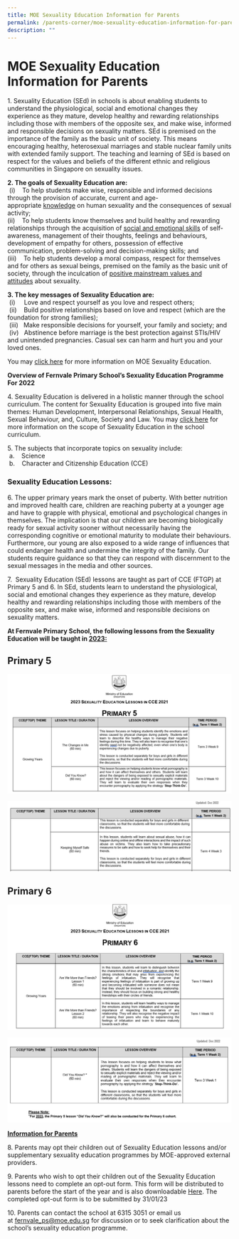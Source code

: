 ```yaml
---
title: MOE Sexuality Education Information for Parents
permalink: /parents-corner/moe-sexuality-education-information-for-parents/
description: ""
---
```

# MOE Sexuality Education Information for Parents

1.&nbsp;Sexuality Education (SEd) in schools is about enabling students to understand the physiological, social and emotional changes they experience as they mature, develop healthy and rewarding relationships including those with members of the opposite sex, and make wise, informed and responsible decisions on sexuality matters. SEd is premised on the importance of the family as the basic unit of society. This means encouraging healthy, heterosexual marriages and stable nuclear family units with extended family support. The teaching and learning of SEd is based on respect for the values and beliefs of the different ethnic and religious communities in Singapore on sexuality issues.  
  
<b>2\. The goals of Sexuality Education are:</b>  
&nbsp;(i)&nbsp;&nbsp; &nbsp;To help students make wise, responsible and informed decisions through the provision of accurate, current and age-appropriate&nbsp;<u>knowledge</u>&nbsp;on human sexuality and the consequences of sexual activity;&nbsp;  
(ii)&nbsp;&nbsp; &nbsp;To help students know themselves and build healthy and rewarding relationships through the acquisition of&nbsp;<u>social and emotional skills</u> of self-awareness, management of their thoughts, feelings and behaviours, development of empathy for others, possession of effective communication, problem-solving and decision-making skills; and&nbsp;  
(iii)&nbsp;&nbsp; &nbsp;To help students develop a moral compass, respect for themselves and for others as sexual beings, premised on the family as the basic unit of society, through the inculcation of <u>positive mainstream values and attitudes</u>&nbsp;about sexuality.  
  
<b>3\. The key messages of Sexuality Education are:</b> &nbsp;&nbsp;  
&nbsp;(i)&nbsp; &nbsp; &nbsp;Love and respect yourself as you love and respect others;&nbsp;  
&nbsp;(ii)&nbsp;&nbsp; &nbsp;Build positive relationships based on love and respect (which are the foundation for strong families);&nbsp;  
&nbsp;(iii)&nbsp; &nbsp;Make responsible decisions for yourself, your family and society; and&nbsp;  
&nbsp;(iv)&nbsp;&nbsp; Abstinence before marriage is the best protection against STIs/HIV and unintended pregnancies. Casual sex can harm and hurt you and your loved ones.  
  
You may&nbsp;<a href="https://www.moe.gov.sg/education-in-sg/our-programmes/sexuality-education" target="_blank">click here</a>&nbsp;for more information on MOE Sexuality Education.  
 
**Overview of Fernvale Primary School’s Sexuality Education Programme For 2022**


4\. Sexuality Education is delivered in a holistic manner through the school curriculum. The content for Sexuality Education is grouped into five main themes: Human Development, Interpersonal Relationships, Sexual Health, Sexual Behaviour, and, Culture, Society and Law. You may&nbsp;<a href="https://www.moe.gov.sg/education-in-sg/our-programmes/sexuality-education/scope-and-teaching-approach" target="_blank">click here</a>&nbsp;for more information on the scope of Sexuality Education in the school curriculum.  
  
5\. The subjects that incorporate topics on sexuality include:&nbsp;&nbsp;  
&nbsp;a.&nbsp;&nbsp; &nbsp;Science&nbsp;&nbsp;  &nbsp;&nbsp;  
&nbsp;b.&nbsp;&nbsp; &nbsp;Character and Citizenship Education (CCE) &nbsp;&nbsp; &nbsp;&nbsp;  
  
### Sexuality Education Lessons: 
  
6\. The upper primary years mark the onset of puberty. With better nutrition and improved health care, children are reaching puberty at a younger age and have to grapple with physical, emotional and psychological changes in themselves. The implication is that our children are becoming biologically ready for sexual activity sooner without necessarily having the corresponding cognitive or emotional maturity to modulate their behaviours. Furthermore, our young are also exposed to a wide range of influences that could endanger health and undermine the integrity of the family. Our students require guidance so that they can respond with discernment to the sexual messages in the media and other sources.  
  
7\. &nbsp;Sexuality Education (SEd) lessons are taught as part of CCE (FTGP) at Primary 5 and 6. In SEd, students learn to understand the physiological, social and emotional changes they experience as they mature, develop healthy and rewarding relationships including those with members of the opposite sex, and make wise, informed and responsible decisions on sexuality matters.  
  
 <b>At Fernvale Primary School, the following lessons from the Sexuality Education will be taught in&nbsp;<u>2023:</u></b>

## Primary 5

![](/images/primary%205%20part%201.png)

![](/images/Primary%205%20part%202.png)

## Primary 6

![](/images/Primary%206%20Part%201.png)

![](/images/Primary%206%20part%202.png)

<b><u>Information for Parents</u></b>

8\. Parents may opt their children out of Sexuality Education lessons and/or supplementary sexuality education programmes by MOE-approved external providers.  
  
9\. Parents who wish to opt their children out of the Sexuality Education lessons need to complete an opt-out form. This form will be distributed to parents before the start of the year and is also downloadable [Here](/files/Moe%20Sexuality%20Education%20In%20Schools%20-%20Opt%20Out%20as%20at%203%20Jan%202023%20for%20School%20website.pdf). The completed opt-out form is to be submitted by 31/01/23
  
10\. Parents can contact the school at 6315 3051 or email us at&nbsp;[fernvale\_ps@moe.edu.sg](mailto:fernvale_ps@moe.edu.sg)&nbsp;for discussion or to seek clarification about the school’s sexuality education programme.